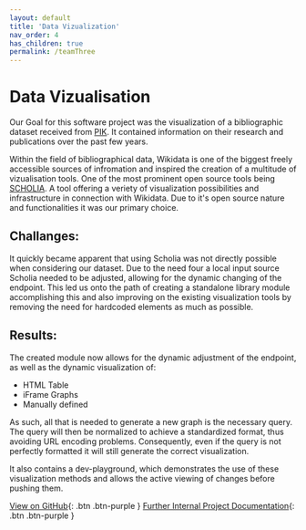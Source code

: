 ```yaml
---
layout: default
title: 'Data Vizualization'
nav_order: 4
has_children: true
permalink: /teamThree
---
```


# Data Vizualisation
Our Goal for this software project was the visualization of a bibliographic dataset received from [PIK](https://www.pik-potsdam.de/pik-frontpage). It contained information on their research and publications over the past few years. 

Within the field of bibliographical data, Wikidata is one of the biggest freely accessible sources of infromation and inspired the creation of a multitude of vizualisation tools. One of the most prominent open source tools being [SCHOLIA](https://tools.wmflabs.org/scholia/). A tool offering a veriety of visualization possibilities and infrastructure in connection with Wikidata. Due to it's open source nature and functionalities it was our primary choice.

## Challanges:
It quickly became apparent that using Scholia was not directly possible when considering our dataset. Due to the need four a local input source Scholia needed to be adjusted, allowing for the dynamic changing of the endpoint. This led us onto the path of creating a standalone library module accomplishing this and also improving on the existing visualization tools by removing the need for hardcoded elements as much as possible. 

## Results:
The created module  now allows for the dynamic adjustment of the endpoint, as well as the dynamic visualization of: 
- HTML Table
- iFrame Graphs
- Manually defined

As such, all that is needed to generate a new graph is the necessary query. The query will then be normalized to achieve a standardized format, thus avoiding URL encoding problems. Consequently, even if the query is not perfectly formatted it will still generate the correct visualization. 

It also contains a dev-playground, which demonstrates the use of these visualization methods and allows the active viewing of changes before pushing them.

[View on GitHub](https://github.com/code-openness/sparql-visualizer){: .btn .btn-purple }
[Further Internal Project Documentation](https://github.com/code-openness/Documentation/wiki){: .btn .btn-purple }

